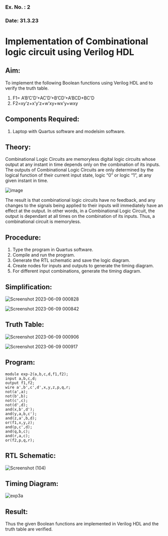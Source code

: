 ### Ex. No. : 2 
### Date: 31.3.23 
# Implementation of Combinational logic circuit using Verilog HDL
## Aim:
To implement the following Boolean functions using Verilog HDL and to verify the truth table.
1. F1= A’B’C’D’+AC’D’+B’CD’+A’BCD+BC’D
2. F2=xy’z+x’y’z+w’xy+wx’y+wxy

## Components Required:
1.	Laptop with Quartus software and modelsim software.

## Theory:
Combinational Logic Circuits are memoryless digital logic circuits whose output at any instant in time depends only on the combination of its inputs.
The outputs of Combinational Logic Circuits are only determined by the logical function of their current input state, logic “0” or logic “1”, at any given instant in time.

![image](https://github.com/rvinifa/ex.2/assets/133735746/949815d3-0912-49c7-81c0-eea1c148d48e)

The result is that combinational logic circuits have no feedback, and any changes to the signals being applied to their inputs will immediately have an effect at the output. In other words, in a Combinational Logic Circuit, the output is dependant at all times on the combination of its inputs. Thus, a combinational circuit is memoryless.

## Procedure:
1.	Type the program in Quartus software.
2.	Compile and run the program.
3.	Generate the RTL schematic and save the logic diagram.
4.	Create nodes for inputs and outputs to generate the timing diagram.
5.	For different input combinations, generate the timing diagram.

## Simplification:
![Screenshot 2023-06-09 000828](https://github.com/Saravana-kumar369/ex.2/assets/117925254/dcb36195-9015-45d1-99a4-e0a255f288d9)

![Screenshot 2023-06-09 000842](https://github.com/Saravana-kumar369/ex.2/assets/117925254/29f64137-4189-4e9e-b02b-919956e74973)
## Truth Table:
![Screenshot 2023-06-09 000906](https://github.com/Saravana-kumar369/ex.2/assets/117925254/1668dde0-b6a4-4c69-8f0b-53e0b134253c)

![Screenshot 2023-06-09 000917](https://github.com/Saravana-kumar369/ex.2/assets/117925254/17aa6875-e5f3-44e0-8673-3e2b620e7d8c)

## Program:
```
module exp-2(a,b,c,d,f1,f2);
input a,b,c,d;
output f1,f2;
wire a',b',c',d',x,y,z,p,q,r;
not(a',a);
not(b',b);
not(c',c);
not(d',d);
and(x,b',d');
and(y,a,b,c');
and(z,a',b,d);
or(f1,x,y,z);
and(p,c',d);
and(q,b,c);
and(r,a,c);
or(f2,p,q,r);
```


## RTL Schematic:
![Screenshot (104)](https://github.com/Saravana-kumar369/ex.2/assets/117925254/a831d72f-9893-4e43-ae51-bb08cd8d9eaf)

## Timing Diagram:
![exp3a](https://github.com/Saravana-kumar369/ex.2/assets/117925254/89a9e36a-8311-49b2-84f7-a7eda54b3091)

## Result:
Thus the given Boolean functions are implemented in Verilog HDL and the truth table are verified.



